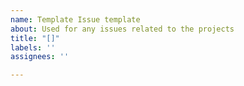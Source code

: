 ```yaml
---
name: Template Issue template
about: Used for any issues related to the projects
title: "[]"
labels: ''
assignees: ''

---
```



